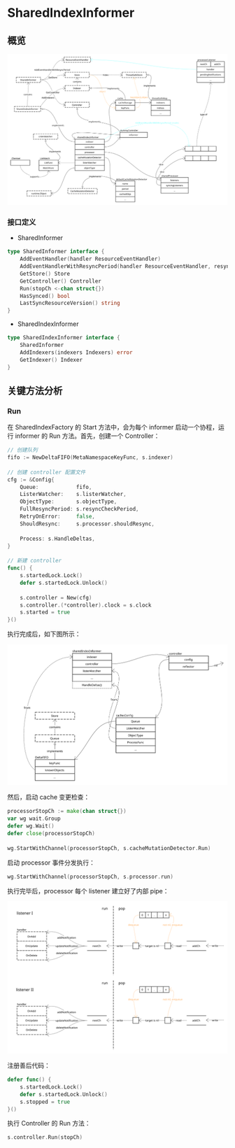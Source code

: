 # SharedIndexInformer

## 概览

![SharedIndexInformer Overview](./images/shared_index_informer_overview.svg)

### 接口定义

- SharedInformer

```go
type SharedInformer interface {
	AddEventHandler(handler ResourceEventHandler)
	AddEventHandlerWithResyncPeriod(handler ResourceEventHandler, resyncPeriod time.Duration)
	GetStore() Store
	GetController() Controller
	Run(stopCh <-chan struct{})
	HasSynced() bool
	LastSyncResourceVersion() string
}
```

- SharedIndexInformer

```go
type SharedIndexInformer interface {
	SharedInformer
	AddIndexers(indexers Indexers) error
	GetIndexer() Indexer
}
```

## 关键方法分析

### Run

在 SharedIndexFactory 的 Start 方法中，会为每个 informer 启动一个协程，运行 informer 的 Run 方法。首先，创建一个 Controller：

```go
// 创建队列
fifo := NewDeltaFIFO(MetaNamespaceKeyFunc, s.indexer)

// 创建 controller 配置文件
cfg := &Config{
	Queue:            fifo,
	ListerWatcher:    s.listerWatcher,
	ObjectType:       s.objectType,
	FullResyncPeriod: s.resyncCheckPeriod,
	RetryOnError:     false,
	ShouldResync:     s.processor.shouldResync,

	Process: s.HandleDeltas,
}

// 新建 controller
func() {
	s.startedLock.Lock()
	defer s.startedLock.Unlock()

	s.controller = New(cfg)
	s.controller.(*controller).clock = s.clock
	s.started = true
}()
```

执行完成后，如下图所示：

![Create Controller](./images/shared_index_informer_new_controller.svg)

然后，启动 cache 变更检查：

```go
processorStopCh := make(chan struct{})
var wg wait.Group
defer wg.Wait()
defer close(processorStopCh)

wg.StartWithChannel(processorStopCh, s.cacheMutationDetector.Run)
```

启动 processor 事件分发执行：

```go
wg.StartWithChannel(processorStopCh, s.processor.run)
```

执行完毕后，processor 每个 listener 建立好了内部 pipe：

![Processor Run](./images/processor_run.svg)

注册善后代码：

```go
defer func() {
	s.startedLock.Lock()
	defer s.startedLock.Unlock()
	s.stopped = true
}()
```

执行 Controller 的 Run 方法：

```go
s.controller.Run(stopCh)
```
